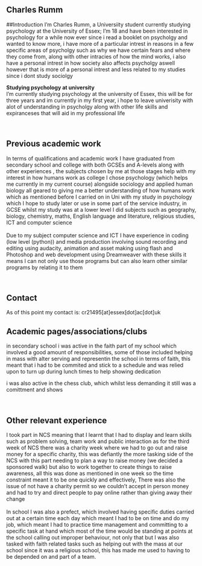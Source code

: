 ## Charles Rumm
##Introduction 
I’m Charles Rumm, a Universiity student currently studying psychology at the University of Essex; I’m 18 and have been interested in psychology for a while now ever since i read a booklet on psycholgy and wanted to know more, i have more of a particular intrest in reasons in a few specific areas of psycholgy such as why we have certain fears and where they come from, along with other intracies of how the mind works, i also have a personal intrest in how society also affects psycholgy aswell however that is more of a personal intrest and less related to my studies since i dont study sociolgy


**Studying psychology at university**  
I’m currently studying psychology at the university of Essex, this will be for three years and im currently in my first year, i hope to leave univerisity with alot of understanding in psycholgy along with other life skills and expiranceses that will aid in my professional life 

<br>

## Previous academic work
In terms of qualifications and academic work I have graduated from secondary school and college with both GCSEs and A-levels along with other experiences , the subjects chosen by me at those stages help with my interest in how humans work as college I chose psychology (which helps me currently in my current course) alongside sociology and applied human biology all geared to giving me a better understanding of how humans work which as mentioned before I carried on in Uni with my study in psychology which I hope to study later or use in some part of the service industry, in GCSE whilst my study was at a lower level I did subjects such as geography, biology, chemistry, maths, English language and literature, religious studies, ICT and computer science  <br>
<br>
Due to my subject computer science and ICT I have experience in coding (low level (python)) and media production involving sound recording and editing using audacity, animation and asset making using flash and Photoshop and web development using Dreamweaver with these skills it means I can not only use those programs but can also learn other similar programs by relating it to them

<br>

## Contact
As of this point my contact is:
cr21495[at]essex[dot]ac[dot]uk
<br>

## Academic pages/associations/clubs

in secondary school i was active in the faith part of my school which involved a good amount of responsibilities, some of those included helping in mass with alter serving and representin the school in terms of faith, this meant that i had to be commited and stick to a schedule and was relied upon to turn up during lunch times to help showing dedication 

i was also active in the chess club, which whilst less demanding it still was a comittment and shows 

<br>


## Other relevant experience 

I took part in NCS meaning that I learnt that I had to display and learn skills such as problem solving, team work and public interaction as for the third week of NCS there was a charity week where we had to go out and raise money for a specific charity, this was defiantly the more tasking side of the NCS with this part needing to plan a way to raise money (we decided a sponsored walk) but also to work together to create things to raise awareness, all this was done as mentioned in one week so the time constraint meant it to be one quickly and effectively,  There was also the issue of not have a charity permit so we couldn’t accept in person money and had to try and direct people to pay online rather than giving away their change <br>
<br>
In school I was also a prefect, which involved having specific duties carried out at a certain time each day which meant I had to be on time and do my job, which meant I had to practice time management and committing to a specific task at hand which most of the time would be standing at points at the school calling out improper behaviour,  not only that but I was also tasked with faith related tasks such as helping out with the mass at our school since it was a religious school, this has made me used to having to be depended on and part of a team.
<br>


<br>


<br>




<br><br> 

